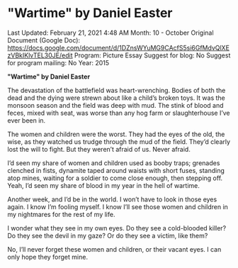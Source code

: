 # "Wartime" by Daniel Easter

Last Updated: February 21, 2021 4:48 AM
Month: 10 - October
Original Document (Google Doc): https://docs.google.com/document/d/1DZnsWYuMG9CAcfS5si6GfMdvQlXEzVBkIKlvTEL30JE/edit
Program: Picture Essay
Suggest for blog: No
Suggest for program mailing: No
Year: 2015

**"Wartime" by Daniel Easter**

The devastation of the battlefield was heart-wrenching. Bodies of both the dead and the dying were strewn about like a child’s broken toys. It was the monsoon season and the field was deep with mud. The stink of blood and feces, mixed with seat, was worse than any hog farm or slaughterhouse I’ve ever been in.

The women and children were the worst. They had the eyes of the old, the wise, as they watched us trudge through the mud of the field. They’d clearly lost the will to fight. But they weren’t afraid of us. Never afraid.

I’d seen my share of women and children used as booby traps; grenades clenched in fists, dynamite taped around waists with short fuses, standing atop mines, waiting for a soldier to come close enough, then stepping off. Yeah, I’d seen my share of blood in my year in the hell of wartime.

Another week, and I’d be in the world. I won’t have to look in those eyes again. I know I’m fooling myself. I know I’ll see those women and children in my nightmares for the rest of my life.

I wonder what they see in my own eyes. Do they see a cold-blooded killer? Do they see the devil in my gaze? Or do they see a victim, like them?

No, I’ll never forget these women and children, or their vacant eyes. I can only hope they forget mine.